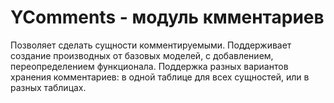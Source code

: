 YComments - модуль кмментариев
===========================================

Позволяет сделать сущности комментируемыми.
Поддерживает создание производных от базовых моделей, с добавлением, переопределением функционала.
Поддержка разных вариантов хранения комментариев: в одной таблице для всех сущностей, или в разных таблицах.

